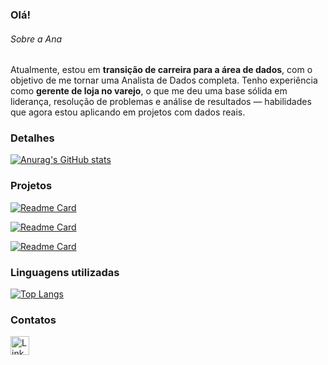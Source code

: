 ### Olá!

###### Sobre a Ana
Atualmente, estou em **transição de carreira para a área de dados**, com o objetivo de me tornar uma Analista de Dados completa. Tenho experiência como **gerente de loja no varejo**, o que me deu uma base sólida em liderança, resolução de problemas e análise de resultados — habilidades que agora estou aplicando em projetos com dados reais.


### Detalhes
[![Anurag's GitHub stats](https://github-readme-stats.vercel.app/api?username=Anac95&show_icons=true&theme=dark)](https://github.com/anuraghazra/github-readme-stats)

### Projetos

[![Readme Card](https://github-readme-stats.vercel.app/api/pin/?username=Anac95&repo=analise-carrinhos-abandonados&theme=dark)](https://github.com/anuraghazra/github-readme-stats)


[![Readme Card](https://github-readme-stats.vercel.app/api/pin/?username=Anac95&repo=RestauranteDB&theme=dark)](https://github.com/anuraghazra/github-readme-stats)

[![Readme Card](https://github-readme-stats.vercel.app/api/pin/?username=Anac95&repo=App-Dash.py&theme=dark)](https://github.com/anuraghazra/github-readme-stats)

### Linguagens utilizadas

[![Top Langs](https://github-readme-stats.vercel.app/api/top-langs/?username=Anac95&layout=compact)](https://github.com/anuraghazra/github-readme-stats)

### Contatos

[<img src='https://www.linkedin.com/in/ana-silva-analist/' alt='Linkedin' height='30'>](https://www.linkedin.com/in/ana-silva-analist/)




